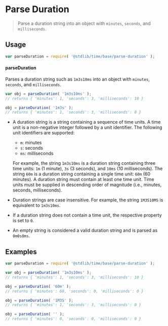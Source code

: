 <!--

@license Apache-2.0

Copyright (c) 2022 The Stdlib Authors.

Licensed under the Apache License, Version 2.0 (the "License");
you may not use this file except in compliance with the License.
You may obtain a copy of the License at

   http://www.apache.org/licenses/LICENSE-2.0

Unless required by applicable law or agreed to in writing, software
distributed under the License is distributed on an "AS IS" BASIS,
WITHOUT WARRANTIES OR CONDITIONS OF ANY KIND, either express or implied.
See the License for the specific language governing permissions and
limitations under the License.

-->

# Parse Duration

> Parse a duration string into an object with `minutes`, `seconds`, and `milliseconds`.

<section class="usage">

## Usage

```javascript
var parseDuration = require( '@stdlib/time/base/parse-duration' );
```

#### parseDuration

Parses a duration string such as `1m3s10ms` into an object with `minutes`, `seconds`, and `milliseconds`.

```javascript
var obj = parseDuration( '1m3s10ms' );
// returns { 'minutes': 1, 'seconds': 3, 'milliseconds': 10 }

obj = parseDuration( '1m3s' );
// returns { 'minutes': 1, 'seconds': 3, 'milliseconds': 0 }
```

</section>

<!-- /.usage -->

<!-- Package notes. Make sure to keep an empty line after the `section` element and another before the `/section` close. -->

<section class="notes">

-   A duration string is a string containing a sequence of time units. A time unit is a non-negative integer followed by a unit identifier. The following unit identifiers are supported:

    -   `m`: minutes
    -   `s`: seconds
    -   `ms`: milliseconds

    For example, the string `1m3s10ms` is a duration string containing three time units: `1m` (1 minute), `3s` (3 seconds), and `10ms` (10 milliseconds). The string `60m` is a duration string containing a single time unit: `60m` (60 minutes). A duration string must contain at least one time unit. Time units must be supplied in descending order of magnitude (i.e., minutes, seconds, milliseconds). 

-   Duration strings are case insensitive. For example, the string `1M3S10MS` is equivalent to `1m3s10ms`.

-   If a duration string does not contain a time unit, the respective property is set to `0`.

-   An empty string is considered a valid duration string and is parsed as `0m0s0ms`.

</section>

<!-- /.notes -->

<section class="examples">

## Examples

<!-- TODO: better examples -->

<!-- eslint no-undef: "error" -->

```javascript
var parseDuration = require( '@stdlib/time/base/parse-duration' );

var obj = parseDuration( '1m3s10ms' );
// returns { 'minutes': 1, 'seconds': 3, 'milliseconds': 10 }

obj = parseDuration( '60m' );
// returns { 'minutes': 60, 'seconds': 0, 'milliseconds': 0 }

obj = parseDuration( '1M3S' );
// returns { 'minutes': 1, 'seconds': 3, 'milliseconds': 0 }

obj = parseDuration( '' );
// returns { 'minutes': 0, 'seconds': 0, 'milliseconds': 0 }
```

</section>

<!-- /.examples -->

<!-- Section for related `stdlib` packages. Do not manually edit this section, as it is automatically populated. -->

<section class="related">

</section>

<!-- /.related -->

<!-- Section for all links. Make sure to keep an empty line after the `section` element and another before the `/section` close. -->

<section class="links">

</section>

<!-- /.links -->
